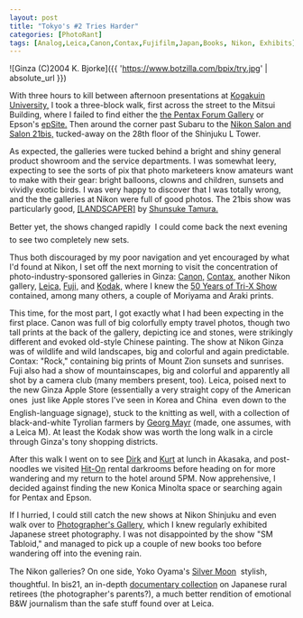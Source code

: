 ```yaml
---
layout: post
title: "Tokyo's #2 Tries Harder"
categories: [PhotoRant]
tags: [Analog,Leica,Canon,Contax,Fujifilm,Japan,Books, Nikon, Exhibits]
---
```



![Ginza (C)2004 K. Bjorke]({{ 'https://www.botzilla.com/bpix/try.jpg' | absolute_url }})


With three hours to kill between afternoon presentations at <a href="http://www.kogakuin.ac.jp/english/" target="try">Kogakuin University,</a> I took a three-block walk, first across the street to the Mitsui Building, where I failed to find either the <a href="http://www.pentax.co.jp/forum/" target="try">the Pentax Forum Gallery</a> or Epson's <a href="http://epsite.epson.co.jp/home.html" target="try">epSite.</a> Then around the corner past Subaru to the <a href="http://www.nikon-image.com/jpn/service/salon/index.htm" target="try">Nikon Salon and Salon 21bis,</a> tucked-away on the 28th floor of the Shinjuku L Tower.

<!--more-->
As expected, the galleries were tucked behind a bright and shiny general product showroom and the service departments. I was somewhat leery, expecting to see the sorts of pix that photo marketeers know amateurs want to make with their gear: bright balloons, clowns and children, sunsets and vividly exotic birds. I was very happy to discover that I was totally wrong, and the the galleries at Nikon were full of good photos. The 21bis show was particularly good, <a href="http://www.nikon-image.com/jpn/service/salon/exhibition/08_bis-1.htm" target="try">[LANDSCAPER]</a> by <a href="http://homepage.mac.com/shunsuketamura/" target="try">Shunsuke Tamura.</a>

Better yet, the shows changed rapidly &#151; I could come back the next evening to see two completely new sets.

Thus both discouraged by my poor navigation and yet encouraged by what I'd found at Nikon, I set off the next morning to visit the concentration of photo-industry-sponsored galleries in Ginza: <a href="http://cweb.canon.jp/camera/gallery/index-j.html" target="try">Canon,</a> <a href="http://www.kyocera.co.jp/prdct/optical/salon/salon1.html" target="try">Contax,</a> another Nikon gallery, <a href="http://www.in-step.co.jp/lbc/html/lg2002.html" target="try">Leica,</a> <a href="http://www.fujifilm.co.jp/photosalon/tokyo.html" target="try">Fuji,</a> and <a href="http://wwwjp.kodak.com/JP/ja/professional/photoSalon/4p140000.shtml" target="try">Kodak,</a> where I knew the <a href="http://wwwjp.kodak.com/JP/ja/professional/photoSalon/2004/p20040901_1.shtml" target="try">50 Years of Tri-X Show</a> contained, among many others, a couple of Moriyama and Araki prints.

This time, for the most part, I got exactly what I had been expecting in the first place. Canon was full of big colorfully empty travel photos, though two tall prints at the back of the gallery, depicting ice and stones, were strikingly different and evoked old-style Chinese painting. The show at Nikon Ginza was of wildlife and wild landscapes, big and colorful and again predictable. Contax: "Rock," containing big prints of Mount Zion sunsets and sunrises. Fuji also had a show of mountainscapes, big and colorful and apparently all shot by a camera club (many members present, too). Leica, poised next to the new Ginza Apple Store (essentially a very straight copy of the American ones &#151; just like Apple stores I've seen in Korea and China &#151; even down to the English-language signage), stuck to the knitting as well, with a collection of black-and-white Tyrolian farmers by <a href="http://www.fotohof.or.at/exibhist/enlarge.cfm?PrintID=24" target="try">Georg Mayr</a> (made, one assumes, with a Leica M). At least the Kodak show was worth the long walk in a circle through Ginza's tony shopping districts.

After this walk I went on to see <a href="http://www.unicircuits.com/" target="try">Dirk</a> and <a href="http://www.easterwood.org/hmmn/" target="try">Kurt</a> at lunch in Akasaka, and post-noodles we visited <a href="http://www.hit-on.co.jp/rentalla.htm" target="try">Hit-On</a> rental darkrooms before heading on for more wandering and my return to the hotel around 5PM. Now apprehensive, I decided against finding the new Konica Minolta space or searching again for Pentax and Epson.

If I hurried, I could still catch the new shows at Nikon Shinjuku and even walk over to <a href="http://www.pg-web.net/" target="try">Photographer's Gallery,</a> which I knew regularly exhibited Japanese street photography. I was not disappointed by the show "SM Tabloid," and managed to pick up a couple of new books too before wandering off into the evening rain.

The Nikon galleries? On one side, Yoko Oyama's <a href="http://www.realtokyo.co.jp/event_cgi/ev_viewE.cgi?4,2104,01+2+1" target="try">Silver Moon</a> &#151; stylish, thoughtful. In bis21, an in-depth <a href="http://www.nikon-image.com/jpn/service/salon/exhibition/09_bis-1.htm">documentary collection</a> on Japanese rural retirees (the photographer's parents?), a much better rendition of emotional B&amp;W journalism than the safe stuff found over at Leica.
